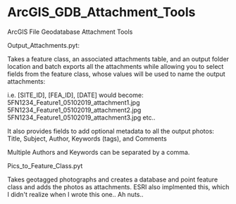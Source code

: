 # ArcGIS_GDB_Attachment_Tools
ArcGIS File Geodatabase Attachment Tools

Output_Attachments.pyt:

Takes a feature class, an associated attachments table, and an output folder location and batch exports all the attachments while allowing you to select fields from the feature class, whose values will be used to name the output attachments:

i.e.  [SITE_ID], [FEA_ID], [DATE] would become:
5FN1234_Feature1_05102019_attachment1.jpg
5FN1234_Feature1_05102019_attachment2.jpg  
5FN1234_Feature1_05102019_attachment3.jpg    etc..

It also provides fields to add optional metadata to all the output photos:
Title, Subject, Author, Keywords (tags), and Comments

Multiple Authors and Keywords can be separated by a comma.



Pics_to_Feature_Class.pyt

Takes geotagged photographs and creates a database and point feature class and adds the photos as attachments.
ESRI also implmented this, which I didn't realize when I wrote this one.. Ah nuts..
